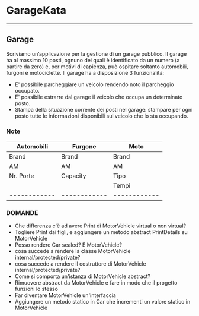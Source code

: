 # GarageKata
---
## Garage
Scriviamo un’applicazione per la gestione di un garage pubblico.
Il garage ha al massimo 10 posti, ognuno dei quali è identificato da un numero (a
partire da zero) e, per motivi di capienza, può ospitare soltanto automobili, furgoni e
motociclette.
Il garage ha a disposizione 3 funzionalità:
- E' possibile parcheggiare un veicolo rendendo noto il parcheggio occupato.
- E' possibile estrarre dal garage il veicolo che occupa un determinato posto.
- Stampa della situazione corrente dei posti nel garage: stampare per ogni posto
tutte le informazioni disponibili sul veicolo che lo sta occupando.

### Note
| Automobili |  Furgone   |    Moto    |
|------------|------------|------------|
|    Brand   |    Brand   |   Brand    |
|     AM     |     AM     |    AM      |
| Nr. Porte  |  Capacity  |    Tipo    |
|            |            |   Tempi    |
|------------|------------|------------|

### DOMANDE
- Che differenza c'è ad avere Print di MotorVehicle virtual o non virtual?
- Togliere Print dai figli, e aggiungere un metodo abstract PrintDetails su MotorVehicle
- Posso rendere Car sealed? E MotorVehicle?
- cosa succede a rendere la classe MotorVehicle internal/protected/private?
- cosa succede a rendere il costruttore di MotorVehicle internal/protected/private?
- Come si comporta un'istanza di MotorVehicle abstract?
- Rimuovere abstract da MotorVehicle e fare in modo che il progetto funzioni lo stesso
- Far diventare MotorVehicle un'interfaccia
- Aggiungere un metodo statico in Car che incrementi un valore statico in MotorVehicle
